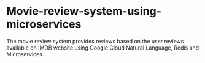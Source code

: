 # Movie-review-system-using-microservices
The movie review system provides reviews based on the user reviews available on IMDB website using Google Cloud Natural Language, Redis and Microservices.
